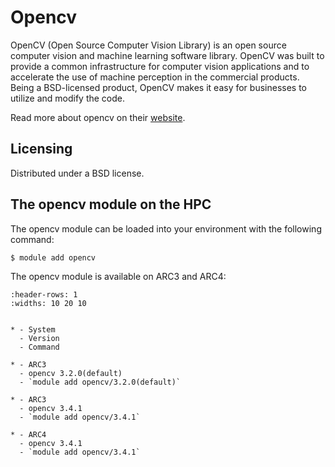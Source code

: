 # Opencv

OpenCV (Open Source Computer Vision Library) is an open source computer vision and machine learning software library. OpenCV was built to provide a common infrastructure for computer vision applications and to accelerate the use of machine perception in the commercial products. Being a BSD-licensed product, OpenCV makes it easy for businesses to utilize and modify the code.



Read more about opencv on their [website](https://opencv.org/).





## Licensing 

Distributed under a BSD license.



## The opencv module on the HPC

The opencv module can be loaded into your environment with the following command:

```bash
$ module add opencv
```

The opencv module is available on ARC3 and ARC4:

```{list-table}
:header-rows: 1
:widths: 10 20 10


* - System
  - Version
  - Command

* - ARC3
  - opencv 3.2.0(default)
  - `module add opencv/3.2.0(default)`

* - ARC3
  - opencv 3.4.1
  - `module add opencv/3.4.1`

* - ARC4
  - opencv 3.4.1
  - `module add opencv/3.4.1`

```